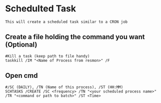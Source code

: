# Schedulted Task

    This will create a scheduled task similar to a CRON job
    
## Create a file holding the command you want (Optional)

    #Kill a task (keep path to file handy)
    taskkill /IM "<Name of Process from resmon>" /F
    
## Open cmd
    
    #/SC (DAILY), /TN (Name of this process), /ST (HH:MM)
    SCHTASKS /CREATE /SC <frequency> /TN "<your scheduled process name>" /TR "<command or path to batch>" /ST <Time>
